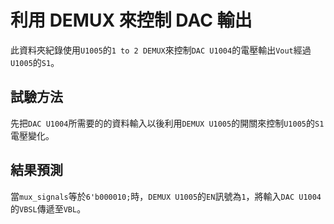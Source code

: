 # 利用 DEMUX 來控制 DAC 輸出   
此資料夾紀錄使用`U1005`的`1 to 2 DEMUX`來控制`DAC U1004`的電壓輸出`Vout`經過`U1005`的`S1`。  
  
## 試驗方法  
先把`DAC U1004`所需要的的資料輸入以後利用`DEMUX U1005`的開關來控制`U1005`的`S1`電壓變化。  
  
## 結果預測  
當`mux_signals`等於`6'b000010;`時，`DEMUX U1005`的`EN`訊號為`1`，將輸入`DAC U1004`的`VBSL`傳遞至`VBL`。  